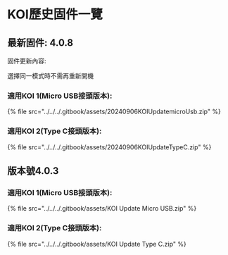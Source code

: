 # KOI歷史固件一覽

## 最新固件: 4.0.8

固件更新內容:

選擇同一模式時不需再重新開機

### 適用KOI 1(Micro USB接頭版本):

{% file src="../../../.gitbook/assets/20240906KOIUpdatemicroUsb.zip" %}

### 適用KOI 2(Type C接頭版本):

{% file src="../../../.gitbook/assets/20240906KOIUpdateTypeC.zip" %}

## 版本號4.0.3

### 適用KOI 1(Micro USB接頭版本):

{% file src="../../../.gitbook/assets/KOI Update Micro USB.zip" %}

### 適用KOI 2(Type C接頭版本):

{% file src="../../../.gitbook/assets/KOI Update Type C.zip" %}
